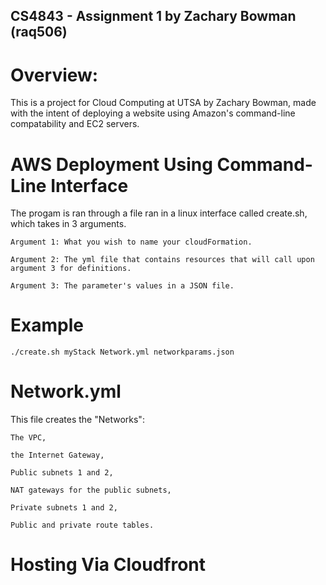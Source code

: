 ## CS4843 - Assignment 1 by Zachary Bowman (raq506)

# Overview:
This is a project for Cloud Computing at UTSA by Zachary Bowman, made with
the intent of deploying a website using Amazon's command-line compatability
and EC2 servers.

# AWS Deployment Using Command-Line Interface

The progam is ran through a file ran in a linux interface called create.sh, which takes in 3 arguments.

    Argument 1: What you wish to name your cloudFormation.

    Argument 2: The yml file that contains resources that will call upon argument 3 for definitions.

    Argument 3: The parameter's values in a JSON file.
    
# Example

    ./create.sh myStack Network.yml networkparams.json

# Network.yml
This file creates the "Networks": 

    The VPC, 
  
    the Internet Gateway, 
  
    Public subnets 1 and 2, 
  
    NAT gateways for the public subnets,
  
    Private subnets 1 and 2,
  
    Public and private route tables.
  


# Hosting Via Cloudfront


